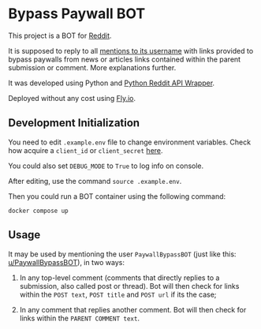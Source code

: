 # Bypass Paywall BOT

This project is a BOT for [Reddit](https://www.reddit.com).

It is supposed to reply to all [mentions to its username](https://www.reddit.com/r/announcements/comments/1erzth/new_reddit_gold_feature_orangereds_when_your/) with links provided to bypass paywalls from news or articles links contained within the parent submission or comment. More explanations further.

It was developed using Python and [Python Reddit API Wrapper](https://praw.readthedocs.io/en/stable/).

Deployed without any cost using [Fly.io](https://fly.io).


## Development Initialization

You need to edit `.example.env` file to change environment variables. Check how acquire a `client_id` or `client_secret` [here](https://praw.readthedocs.io/en/stable/getting_started/authentication.html).

You could also set `DEBUG_MODE` to `True` to log info on console.

After editing, use the command `source .example.env`.

Then you could run a BOT container using the following command:
```
docker compose up
```


## Usage

It may be used by mentioning the user `PaywallBypassBOT` (just like this: [u/PaywallBypassBOT](https://www.reddit.com/user/PaywallBypassBOT)), in two ways:

1. In any top-level comment (comments that directly replies to a submission, also called post or thread). Bot will then check for links within the `POST text`, `POST title` and `POST url` if its the case;


2. In any comment that replies another comment. Bot will then check for links within the `PARENT COMMENT text`.

